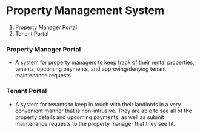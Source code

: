 # Property Management System

1. Property Manager Portal
2. Tenant Portal

### Property Manager Portal

- A system for property managers to keep track of their rental properties, tenants, upcoming payments, and approving/denying tenant maintenance requests.

### Tenant Portal

- A system for tenants to keep in touch with their landlords in a very convenient manner that is non-intrusive. They are able to see all of the property details and upcoming payments, as well as submit maintenance requests to the property manager that they see fit.
